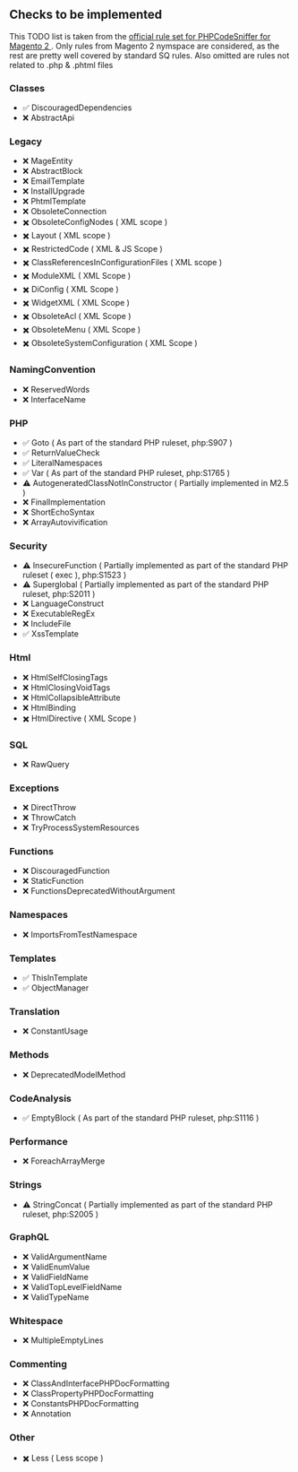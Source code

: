 <h2>Checks to be implemented</h2>

<p>
    This TODO list is taken from the <a href="https://github.com/magento/magento-coding-standard/blob/develop/Magento2/ruleset.xml">
        official rule set for PHPCodeSniffer for Magento 2
    </a>. 
    Only rules from Magento 2 nymspace are considered, as the rest are pretty well covered by standard SQ rules. 
    Also omitted are rules not related to .php & .phtml files
</p>

<h3>Classes</h3>
<ul>
    <li>✅ DiscouragedDependencies</li>
    <li>❌ AbstractApi</li>
</ul>

<h3>Legacy</h3>
<ul>
    <li>❌ MageEntity</li>
    <li>❌ AbstractBlock</li>
    <li>❌ EmailTemplate</li>
    <li>❌ InstallUpgrade</li>
    <li>❌ PhtmlTemplate</li>
    <li>❌ ObsoleteConnection</li>
    <li>✖️ ObsoleteConfigNodes ( XML scope )</li>
    <li>✖️ Layout ( XML scope )</li>
    <li>✖️ RestrictedCode ( XML & JS Scope )</li>
    <li>✖️ ClassReferencesInConfigurationFiles ( XML scope )</li>
    <li>✖️ ModuleXML ( XML Scope )</li>
    <li>✖️ DiConfig ( XML Scope )</li>
    <li>✖️ WidgetXML ( XML Scope )</li>
    <li>✖️ ObsoleteAcl ( XML Scope )</li>
    <li>✖️ ObsoleteMenu ( XML Scope )</li>
    <li>✖️ ObsoleteSystemConfiguration ( XML Scope )</li>


</ul>

<h3>NamingConvention</h3>
<ul>
    <li>❌ ReservedWords</li>
    <li>❌ InterfaceName</li>
</ul>

<h3>PHP</h3>
<ul>
    <li>✅ Goto ( As part of the standard PHP ruleset, php:S907 )</li>
    <li>✅ ReturnValueCheck</li>
    <li>✅ LiteralNamespaces</li>
    <li>✅ Var ( As part of the standard PHP ruleset, php:S1765 )</li>
    <li>️️⚠️ AutogeneratedClassNotInConstructor ( Partially implemented in M2.5 )</li>
    <li>❌ FinalImplementation</li>
    <li>❌ ShortEchoSyntax</li>
    <li>❌ ArrayAutovivification</li>
</ul>

<h3>Security</h3>
<ul>
    <li>️⚠️ InsecureFunction ( Partially implemented as part of the standard PHP ruleset ( exec ), php:S1523 )</li>
    <li>️️⚠️ Superglobal ( Partially implemented as part of the standard PHP ruleset, php:S2011 )</li>
    <li>❌ LanguageConstruct</li>
    <li>❌ ExecutableRegEx </li>
    <li>❌ IncludeFile</li>
    <li>✅ XssTemplate</li>
</ul>

<h3>Html</h3>
<ul>
    <li>❌ HtmlSelfClosingTags</li>
    <li>❌ HtmlClosingVoidTags</li>
    <li>❌ HtmlCollapsibleAttribute</li>
    <li>❌ HtmlBinding</li>
    <li>✖️ HtmlDirective ( XML Scope )</li>

</ul>

<h3>SQL</h3>
<ul>
    <li>❌ RawQuery</li>
</ul>

<h3>Exceptions</h3>
<ul>
    <li>❌ DirectThrow</li>
    <li>❌ ThrowCatch</li>
    <li>❌ TryProcessSystemResources</li>

</ul>

<h3>Functions</h3>
<ul>
    <li>❌ DiscouragedFunction</li>
    <li>❌ StaticFunction</li>
    <li>❌ FunctionsDeprecatedWithoutArgument</li>
</ul>

<h3>Namespaces</h3>
<ul>
    <li>❌ ImportsFromTestNamespace</li>
</ul>

<h3>Templates</h3>
<ul>
    <li>✅ ThisInTemplate</li>
    <li>✅ ObjectManager</li>
</ul>

<h3>Translation</h3>
<ul>
    <li>❌ ConstantUsage</li>
</ul>

<h3>Methods</h3>
<ul>
    <li>❌ DeprecatedModelMethod</li>
</ul>

<h3>CodeAnalysis</h3>
<ul>
    <li>✅ EmptyBlock ( As part of the standard PHP ruleset, php:S1116 )</li>
</ul>

<h3>Performance</h3>
<ul>
    <li>❌ ForeachArrayMerge</li>
</ul>

<h3>Strings</h3>
<ul>
    <li>️️⚠️ StringConcat  ( Partially implemented as part of the standard PHP ruleset, php:S2005 )</li>
</ul>

<h3>GraphQL</h3>
<ul>
    <li>❌ ValidArgumentName</li>
    <li>❌ ValidEnumValue</li>
    <li>❌ ValidFieldName</li>
    <li>❌ ValidTopLevelFieldName</li>
    <li>❌ ValidTypeName</li>
</ul>

<h3>Whitespace</h3>
<ul>
    <li>❌ MultipleEmptyLines</li>
</ul>

<h3>Commenting</h3>
<ul>
    <li>❌ ClassAndInterfacePHPDocFormatting</li>
    <li>❌ ClassPropertyPHPDocFormatting</li>
    <li>❌ ConstantsPHPDocFormatting</li>
    <li>❌ Annotation</li>
</ul>

<h3>Other</h3>
<ul>
    <li>✖️ Less ( Less scope )</li>
</ul>